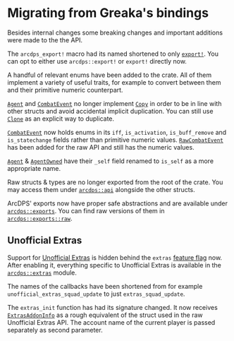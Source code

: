 # Migrating from Greaka's bindings
Besides internal changes some breaking changes and important additions were made to the the API.

The `arcdps_export!` macro had its named shortened to only [`export!`](https://zerthox.github.io/arcdps-bindings/arcdps/macro.export.html).
You can opt to either use `arcdps::export!` or `export!` directly now.

A handful of relevant enums have been added to the crate.
All of them implement a variety of useful traits, for example to convert between them and their primitive numeric counterpart.

[`Agent`](https://zerthox.github.io/arcdps-bindings/arcdps/api/agent/struct.Agent.html) and [`CombatEvent`](https://zerthox.github.io/arcdps-bindings/arcdps/api/event/struct.CombatEvent.html) no longer implement [`Copy`](https://doc.rust-lang.org/std/marker/trait.Copy.html) in order to be in line with other structs and avoid accidental implicit duplication.
You can still use [`Clone`](https://doc.rust-lang.org/std/clone/trait.Clone.html) as an explicit way to duplicate.

[`CombatEvent`](https://zerthox.github.io/arcdps-bindings/arcdps/api/event/struct.CombatEvent.html) now holds enums in its `iff`, `is_activation`, `is_buff_remove` and `is_statechange` fields rather than primitive numeric values.
[`RawCombatEvent`](https://zerthox.github.io/arcdps-bindings/arcdps/api/event/struct.RawCombatEvent.html) has been added for the raw API and still has the numeric values.

[`Agent`](https://zerthox.github.io/arcdps-bindings/arcdps/api/agent/struct.Agent.html) & [`AgentOwned`](https://zerthox.github.io/arcdps-bindings/arcdps/api/agent/struct.AgentOwned.html) have their `_self` field renamed to `is_self` as a more appropriate name.


Raw structs & types are no longer exported from the root of the crate. You may access them under [`arcdps::api`](https://zerthox.github.io/arcdps-bindings/arcdps/api/) alongside the other structs.

ArcDPS' exports now have proper safe abstractions and are available under [`arcdps::exports`](https://zerthox.github.io/arcdps-bindings/arcdps/exports/).
You can find raw versions of them in [`arcdps::exports::raw`](https://zerthox.github.io/arcdps-bindings/arcdps/exports/raw/).

## Unofficial Extras
Support for [Unofficial Extras](https://github.com/Krappa322/arcdps_unofficial_extras_releases) is hidden behind the `extras` [feature flag](https://doc.rust-lang.org/cargo/reference/features.html) now.
After enabling it, everything specific to Unofficial Extras is available in the [`arcdps::extras`](https://zerthox.github.io/arcdps-bindings/arcdps/extras/) module.

The names of the callbacks have been shortened from for example `unofficial_extras_squad_update` to just `extras_squad_update`.

The `extras_init` function has had its signature changed.
It now receives [`ExtrasAddonInfo`](https://zerthox.github.io/arcdps-bindings/arcdps/extras/struct.ExtrasAddonInfo.html) as a rough equivalent of the struct used in the raw Unofficial Extras API.
The account name of the current player is passed separately as second parameter.

